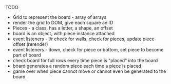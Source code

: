 TODO

- Grid to represent the board - array of arrays
- render the grid to DOM, give each square an ID
- Pieces - a class, has a letter, a shape, an offset
- board is an object, with piece instance attached
- event listeners - l/r check for walls, check for pieces, update piece offset (rerender)
- event listeners - down, check for piece or bottom, set piece to become part of board
- check board for full rows every time piece is "placed" into the board
- board generates a random piece each time a piece is placed
- game over when piece cannot move or cannot even be generated to the board
